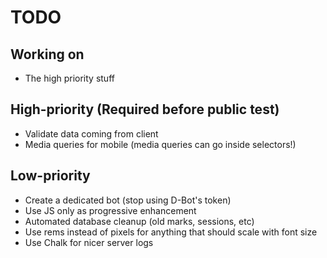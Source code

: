 # TODO

## Working on

- The high priority stuff

## High-priority (Required before public test)

- Validate data coming from client
- Media queries for mobile (media queries can go inside selectors!)

## Low-priority

- Create a dedicated bot (stop using D-Bot's token)
- Use JS only as progressive enhancement
- Automated database cleanup (old marks, sessions, etc)
- Use rems instead of pixels for anything that should scale with font size
- Use Chalk for nicer server logs
